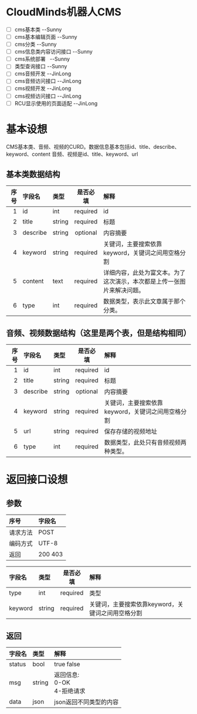 # CloudMinds机器人CMS
- [ ] cms基本类  --Sunny
- [ ] cms基本编辑页面 --Sunny
- [ ] cms分类   --Sunny
- [ ] cms信息类内容访问接口   --Sunny
- [ ] cms系统部署   --Sunny
- [ ] 类型查询接口  --Sunny
- [ ] cms音频开发  --JinLong
- [ ] cms音频访问接口  --JinLong
- [ ] cms视频开发  --JinLong
- [ ] cms视频访问接口  --JinLong
- [ ] RCU显示使用的页面适配  --JinLong

# 基本设想
CMS基本类、音频、视频的CURD。数据信息基本包括id、title、describe、keyword、content
音频、视频是id、title、keyword、url

## 基本类数据结构

|序号|字段名|类型|是否必填|解释|
|--:|:--|:--|:--:|:--|
|1|id|int| required|id|
|2|title|string|required|标题|
|3|describe|string|optional|内容摘要|
|4|keyword|string|required|关键词，主要搜索依靠keyword，关键词之间用空格分割|
|5|content|text|required|详细内容，此处为富文本。为了这次演示，本次都是上传一张图片来解决问题。|
|6|type|int|required|数据类型，表示此文章属于那个分类。|

## 音频、视频数据结构（这里是两个表，但是结构相同）

|序号|字段名|类型|是否必填|解释|
|--:|:--|:--|:--:|:--|
|1|id|int| required|id|
|2|title|string|required|标题|
|3|describe|string|optional|内容摘要|
|4|keyword|string|required|关键词，主要搜索依靠keyword，关键词之间用空格分割|
|5|url|string|required|保存存储的视频地址|
|6|type|int|required|数据类型，此处只有音频视频两种类型。|

# 返回接口设想

## 参数
|序号|字段名|
|:--|:--|
|请求方法|POST|
|编码方式|UTF-8|
|返回|200 403|

|字段名|类型|是否必填|解释|
|:--|:--|:--:|:--|
|type|int|required|类型|
|keyword|string|required|关键词，主要搜索依靠keyword，关键词之间用空格分割|

## 返回
|字段名|类型|解释|
|:--|:--|:--|
|status|bool|true false|
|msg|string|返回信息:<br />0-OK<br />4-拒绝请求|
|data|json|json返回不同类型的内容|
